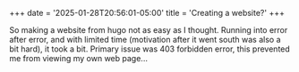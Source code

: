 +++
date = '2025-01-28T20:56:01-05:00'
title = 'Creating a website?'
+++

So making a website from hugo not as easy as I thought. Running into error after error, and with limited time (motivation after it went south was also a bit hard), it took a bit. Primary issue was 403 forbidden error, this prevented me from viewing my own web page... 